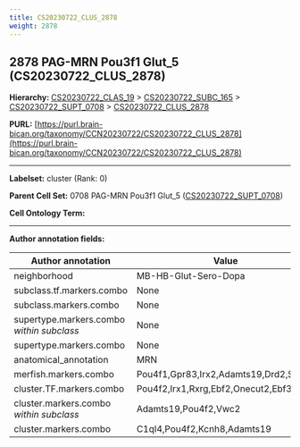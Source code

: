 ```yaml
---
title: CS20230722_CLUS_2878
weight: 2878
---
```

## 2878 PAG-MRN Pou3f1 Glut_5 (CS20230722_CLUS_2878)
<b>Hierarchy: </b>
[CS20230722_CLAS_19](../CS20230722_CLAS_19) >
[CS20230722_SUBC_165](../CS20230722_SUBC_165) >
[CS20230722_SUPT_0708](../CS20230722_SUPT_0708) >
[CS20230722_CLUS_2878](../CS20230722_CLUS_2878)

**PURL:** [https://purl.brain-bican.org/taxonomy/CCN20230722/CS20230722_CLUS_2878](https://purl.brain-bican.org/taxonomy/CCN20230722/CS20230722_CLUS_2878)

---


**Labelset:** cluster (Rank: 0)

**Parent Cell Set:** 0708 PAG-MRN Pou3f1 Glut_5 ([CS20230722_SUPT_0708](../CS20230722_SUPT_0708))



**Cell Ontology Term:** 

[MARKER GENES.]: #


---

[TRANSFERRED ANNOTATIONS.]: #


[AUTHOR ANNOTATION FIELDS.]: #


**Author annotation fields:**

| Author annotation | Value |
|-------------------|-------|
|neighborhood|MB-HB-Glut-Sero-Dopa|
|subclass.tf.markers.combo|None|
|subclass.markers.combo|None|
|supertype.markers.combo _within subclass_|None|
|supertype.markers.combo|None|
|anatomical_annotation|MRN|
|merfish.markers.combo|Pou4f1,Gpr83,Irx2,Adamts19,Drd2,Shox2|
|cluster.TF.markers.combo|Pou4f2,Irx1,Rxrg,Ebf2,Onecut2,Ebf3|
|cluster.markers.combo _within subclass_|Adamts19,Pou4f2,Vwc2|
|cluster.markers.combo|C1ql4,Pou4f2,Kcnh8,Adamts19|
